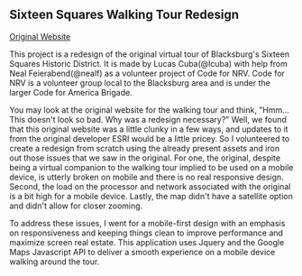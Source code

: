 ## Sixteen Squares Walking Tour Redesign

[Original Website](http://tobweb.org/WalkingTour/)

This project is a redesign of the original virtual tour of Blacksburg's Sixteen Squares Historic District. It is made by Lucas Cuba(@lcuba) with help from Neal Feierabend(@nealf) as a volunteer project of Code for NRV. Code for NRV is a volunteer group local to the Blacksburg area and is under the larger Code for America Brigade.

You may look at the original website for the walking tour and think, "Hmm... This doesn't look so bad. Why was a redesign necessary?" Well, we found that this original website was a little clunky in a few ways, and updates to it from the original developer ESRI would be a little pricey. So I volunteered to create a redesign from scratch using the already present assets and iron out those issues that we saw in the original. For one, the original, despite being a virtual companion to the walking tour implied to be used on a mobile device, is utterly broken on mobile and there is no real responsive design. Second, the load on the processor and network associated with the original is a bit high for a mobile device. Lastly, the map didn't have a satellite option and didn't allow for closer zooming.

To address these issues, I went for a mobile-first design with an emphasis on responsiveness and keeping things clean to improve performance and maximize screen real estate. This application uses Jquery and the Google Maps Javascript API to deliver a smooth experience on a mobile device walking around the tour. 
